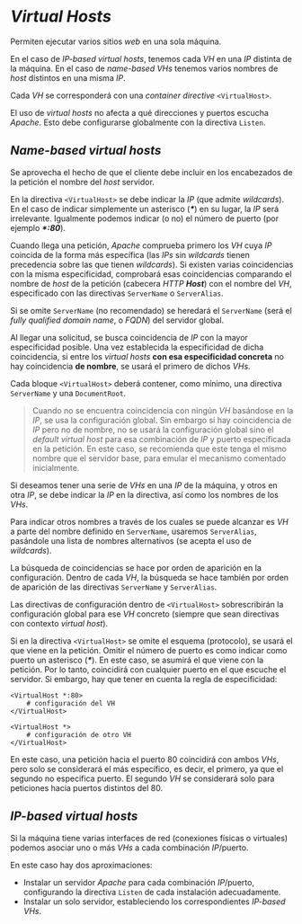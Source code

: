 # *Virtual Hosts*

Permiten ejecutar varios sitios *web* en una sola máquina.

En el caso de *IP-based virtual hosts*, tenemos cada *VH* en una *IP* distinta de la máquina. En el caso de *name-based VHs* tenemos varios nombres de *host* distintos en una misma *IP*.

Cada *VH* se corresponderá con una *container directive* `<VirtualHost>`.

El uso de *virtual hosts* no afecta a qué direcciones y puertos escucha *Apache*. Esto debe configurarse globalmente con la directiva `Listen`.

## *Name-based virtual hosts*

Se aprovecha el hecho de que el cliente debe incluir en los encabezados de la petición el nombre del *host* servidor.

En la directiva `<VirtualHost>` se debe indicar la *IP* (que admite *wildcards*). En el caso de indicar simplemente un asterisco (***\****) en su lugar, la *IP* será irrelevante. Igualmente podemos indicar (o no) el número de puerto (por ejemplo ***\*:80***).

Cuando llega una petición, *Apache* comprueba primero los *VH* cuya *IP* coincida de la forma más específica (las *IPs* sin *wildcards* tienen precedencia sobre las que tienen *wildcards*). Si existen varias coincidencias con la misma especificidad, comprobará esas coincidencias comparando el nombre de *host* de la petición (cabecera *HTTP* ***Host***) con el nombre del *VH*, especificado con las directivas `ServerName` o `ServerAlias`.

Si se omite `ServerName` (no recomendado) se heredará el `ServerName` (será el *fully qualified domain name*, o *FQDN*) del servidor global.

Al llegar una solicitud, se busca coincidencia de *IP* con la mayor especificidad posible. Una vez establecida la especificidad de dicha coincidencia, si entre los *virtual hosts* **con esa especificidad concreta** no hay coincidencia **de nombre**, se usará el primero de dichos *VHs*.

Cada bloque `<VirtualHost>` deberá contener, como mínimo, una directiva `ServerName` y una `DocumentRoot`.

> Cuando no se encuentra coincidencia con ningún *VH* basándose en la *IP*, se usa la configuración global. Sin embargo si hay coincidencia de *IP* pero no de nombre, no se usará la configuración global sino el *default virtual host* para esa combinación de *IP* y puerto especificada en la petición. En este caso, se recomienda que este tenga el mismo nombre que el servidor base, para emular el mecanismo comentado inicialmente.

Si deseamos tener una serie de *VHs* en una *IP* de la máquina, y otros en otra *IP*, se debe indicar la *IP* en la directiva, así como los nombres de los *VHs*.

Para indicar otros nombres a través de los cuales se puede alcanzar es *VH* a parte del nombre definido en `ServerName`, usaremos `ServerAlias`, pasándole una lista de nombres alternativos (se acepta el uso de *wildcards*).

La búsqueda de coincidencias se hace por orden de aparición en la configuración. Dentro de cada *VH*, la búsqueda se hace también por orden de aparición de las directivas `ServerName` y `ServerAlias`.

Las directivas de configuración dentro de `<VirtualHost>` sobrescribirán la configuración global para ese *VH* concreto (siempre que sean directivas con contexto *virtual host*).

Si en la directiva `<VirtualHost>` se omite el esquema (protocolo), se usará el que viene en la petición. Omitir el número de puerto es como indicar como puerto un asterisco (***\****). En este caso, se asumirá el que viene con la petición. Por lo tanto, coincidirá con cualquier puerto en el que escuche el servidor. Si embargo, hay que tener en cuenta la regla de especificidad:

```
<VirtualHost *:80>
    # configuración del VH
</VirtualHost>

<VirtualHost *>
    # configuración de otro VH
</VirtualHost>
```

En este caso, una petición hacia el puerto 80 coincidirá con ambos *VHs*, pero solo se considerará el más específico, es decir, el primero, ya que el segundo no especifica puerto. El segundo *VH* se considerará solo para peticiones hacia puertos distintos del 80.

## *IP-based virtual hosts*

Si la máquina tiene varias interfaces de red (conexiones físicas o virtuales) podemos asociar uno o más *VHs* a cada combinación *IP*/puerto.

En este caso hay dos aproximaciones:

- Instalar un servidor *Apache* para cada combinación *IP*/puerto, configurando la directiva `Listen` de cada instalación adecuadamente.
- Instalar un solo servidor, estableciendo los correspondientes *IP-based VHs*.
